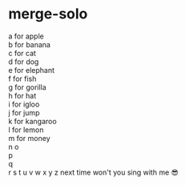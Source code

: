 # merge-solo
a for apple  
b for banana  
c for cat  
d for dog  
e for elephant   
f for fish    
g for gorilla   
h for hat  
i for igloo  
j for jump  
k for kangaroo  
l for lemon    
m for money    
n
o  
p  
q  
r
s
t
u
v
w
x
y
z
next time won't you sing with me 😎


